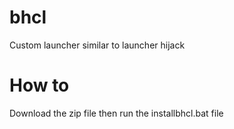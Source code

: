 # bhcl
Custom launcher similar to launcher hijack
# How to
Download the zip file then run the installbhcl.bat file
